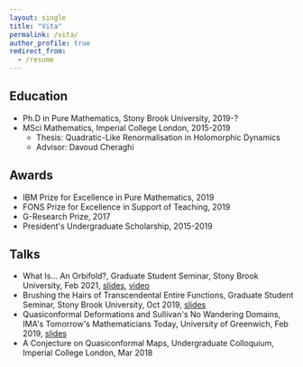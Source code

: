 ```yaml
---
layout: single
title: "Vita"
permalink: /vita/
author_profile: true
redirect_from:
  - /resume
---
```


## Education
* Ph.D in Pure Mathematics, Stony Brook University, 2019-?
* MSci Mathematics, Imperial College London, 2015-2019
  * Thesis: Quadratic-Like Renormalisation in Holomorphic Dynamics
  * Advisor: Davoud Cheraghi

## Awards
  * IBM Prize for Excellence in Pure Mathematics, 2019
  * FONS Prize for Excellence in Support of Teaching, 2019
  * G-Research Prize, 2017
  * President's Undergraduate Scholarship, 2015-2019

## Talks
  * What Is... An Orbifold?, Graduate Student Seminar, Stony Brook University, Feb 2021, [slides](/files/orbifolds-talk.pdf), [video](https://youtu.be/AuHZgJ_k9os)
  * Brushing the Hairs of Transcendental Entire Functions, Graduate Student Seminar, Stony Brook University, Oct 2019, [slides](/files/brushing-the-hairs-talk.pdf)
  * Quasiconformal Deformations and Sullivan's No Wandering Domains, IMA's Tomorrow's Mathematicians Today, University of Greenwich, Feb 2019, [slides](/files/qc-deformations-talk.pdf)
  * A Conjecture on Quasiconformal Maps, Undergraduate Colloquium, Imperial College London, Mar 2018
